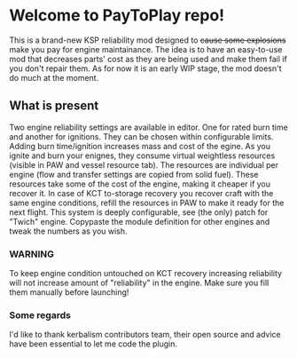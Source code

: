 # Welcome to PayToPlay repo!

This is a brand-new KSP reliability mod designed to  ~~cause some explosions~~ make you pay for engine maintainance. The idea is to have an easy-to-use mod that decreases parts' cost as they are being used and make them fail if you don't repair them. As for now it is an early WIP stage, the mod doesn't do much at the moment.

## What is present

Two engine reliability settings are available in editor. One for rated burn time and another for ignitions. They can be chosen within configurable limits. Adding burn time/ignition increases mass and cost of the egine. As you ignite and burn your enignes, they consume virtual weightless resources (visible in PAW and vessel resource tab). The resources are individual per engine (flow and transfer settings are copied from solid fuel). These resources take some of the cost of the engine, making it cheaper if you recover it.
In case of KCT to-storage recovery you recover craft with the same engine conditions, refill the resources in PAW to make it ready for the next flight.
This system is deeply configurable, see (the only) patch for "Twich" engine. Copypaste the module definition for other engines and tweak the numbers as you wish.

### WARNING

To keep engine condition untouched on KCT recovery increasing reliability will not increase amount of "reliability" in the engine. Make sure you fill them manually before launching!

### Some regards

I'd like to thank kerbalism contributors team, their open source and advice have been essential to let me code the plugin.
